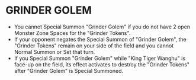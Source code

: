 
# GRINDER GOLEM

*   You cannot Special Summon "Grinder Golem" if you do not have 2 open Monster Zone Spaces for the "Grinder Tokens".
*   If your opponent negates the Special Summon of "Grinder Golem", the "Grinder Tokens" remain on your side of the field and you cannot Normal Summon or Set that turn.
*   If you Special Summon "Grinder Golem" while "King Tiger Wanghu" is face-up on the field, its effect activates to destroy the "Grinder Tokens" after "Grinder Golem" is Special Summoned.

  